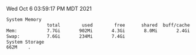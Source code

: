 Wed Oct  6 03:59:17 PM MDT 2021
```bash
System Memory
               total        used        free      shared  buff/cache   available
Mem:           7.7Gi       902Mi       4.3Gi       8.0Mi       2.4Gi       6.5Gi
Swap:          7.6Gi       234Mi       7.4Gi
System Storage
662M	.
```
```bash
